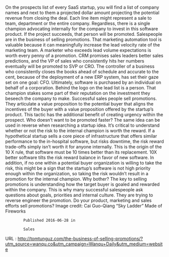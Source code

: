    
   On the prospects list of every SaaS startup, you will find a list of company names and next to them a projected dollar amount projecting the potential revenue from closing the deal. Each line item might represent a sale to team, department or the entire company. Regardless, there is a single champion advocating internally for the company to invest in this software product. If the project succeeds, that person will be promoted. 
   Salespeople are in the business of selling promotions. That marketing automation tool is valuable because it can meaningfully increase the lead velocity rate of the marketing team. A marketer who exceeds lead volume expectations is worth every penny of a promotion. CRM promises sales leaders better sales predictions, and the VP of sales who consistently hits her numbers eventually will be promoted to SVP or CRO. The controller of a business who consistently closes the books ahead of schedule and accurate to the cent, because of the deployment of a new ERP system, has set their gaze set on one goal: CFO. 
   Ultimately, software is purchased by an individual on behalf of a corporation. Behind the logo on the lead list is a person. That champion stakes some part of their reputation on the investment they beseech the company to make. 
   Successful sales people sell promotions. They articulate a value proposition to the potential buyer that aligns the incentives of the buyer with a value proposition offered by the startup’s product. This tactic has the additional benefit of creating urgency within the prospect. Who doesn’t want to be promoted faster? 
   The same idea can be used in reverse when researching a startup idea. It’s critical to understand whether or not the risk to the internal champion is worth the reward. If a hypothetical startup sells a core piece of infrastructure that offers similar performance to the in-hospital software, but risks downtime, the risk reward trade-offs simply isn’t worth it for anyone internally. This is the origin of the 10 X rule, that software must be 10 times better than its replacement. 10X better software tilts the risk reward balance in favor of new software. 
   In addition, if no one within a potential buyer organization is willing to take the risk, this might be a sign that the startup’s software is not high priority enough within the organization, so taking the risk wouldn’t result in a promotion for the internal champion. Why bother? 
   The key to selling promotions is understanding how the target buyer is goaled and rewarded within the company. This is why many successful salespeople ask questions about goals, priorities and internal culture. They are trying to reverse engineer the promotion. 
   Do your product, marketing and sales efforts sell promotions? 
   Image credit: Cai Guo-Qiang “Sky Ladder” Made of Fireworks 
   
            Published 2016-06-28 in 
            
            Sales 
            
         
  
 URL : http://tomtunguz.com/the-business-of-selling-promotions/?utm_source=wanqu.co&utm_campaign=Wanqu+Daily&utm_medium=website